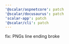 ```yaml
---
'@scalar/aspnetcore': patch
'@scalar/docusaurus': patch
'scalar-app': patch
'@scalar/cli': patch
---
```


fix: PNGs line ending broke
